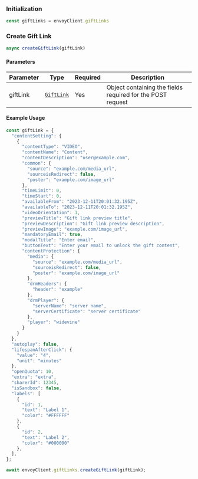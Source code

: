 ### Initialization

```js
const giftLinks = envoyClient.giftLinks
```

### Create Gift Link

```js
async createGiftLink(giftLink)
```

#### Parameters

| Parameter | Type | Required | Description|
|-----------|------|----------|------------|
| giftLink | [`GiftLink`](/doc/models/GiftLink.md) | Yes | Object containing the fields required for the POST request |

#### Example Usage

```js
const giftLink = {
  "contentSetting": {
    {
      "contentType": "VIDEO",
      "contentName": "Content",
      "contentDescription": "user@example.com",
      "common": {
        "source": "example.com/media_url",
        "sourceisRedirect": false,
        "poster": "example.com/image_url"
      },
      "timeLimit": 0,
      "timeStart": 0,
      "availableFrom": "2023-12-11T20:01:32.195Z",
      "availableTo": "2023-12-11T20:01:32.195Z",
      "videoOrientation": 1,
      "previewTitle": "Gift link preview title",
      "previewDescription": "Gift link preview description",
      "previewImage": "example.com/image_url",
      "mandatoryEmail": true,
      "modalTitle": "Enter email",
      "buttonText": "Enter your email to unlock the gift content",
      "contentProtection": {
        "media": {
          "source": "example.com/media_url",
          "sourceisRedirect": false,
          "poster": "example.com/image_url"
        },
        "drmHeaders": {
          "header": "example"
        },
        "drmPlayer": {
          "serverName": "server name",
          "serverCertificate": "server certificate"
        },
        "player": "widevine"
      }
    }
  },
  "autoplay": false,
  "lifespanAfterClick": {
    "value": "4",
    "unit": "minutes"
  },
  "openQuota": 10,
  "extra": "extra",
  "sharerId": 12345,
  "isSandbox": false,
  "labels": [
    {
      "id": 1,
      "text": "Label 1",
      "color": "#FFFFFF"
    },
    {
      "id": 2,
      "text": "Label 2",
      "color": "#000000"
    },
  ],
};

await envoyClient.giftLinks.createGiftLink(giftLink);
```